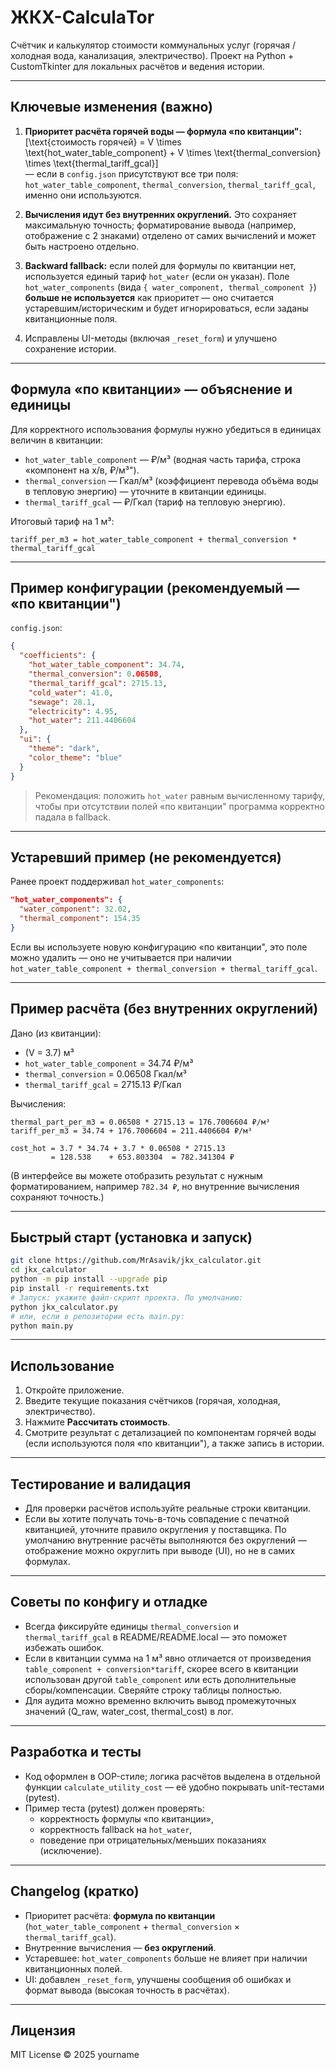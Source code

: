 # ЖКХ-CalculаTor

Счётчик и калькулятор стоимости коммунальных услуг (горячая / холодная вода, канализация, электричество).
Проект на Python + CustomTkinter для локальных расчётов и ведения истории.

---

## Ключевые изменения (важно)

1. **Приоритет расчёта горячей воды — формула «по квитанции":**  
   \[\text{стоимость горячей} = V \times \text{hot\_water\_table\_component} + V \times \text{thermal\_conversion} \times \text{thermal\_tariff\_gcal}\]  
   — если в `config.json` присутствуют все три поля: `hot_water_table_component`, `thermal_conversion`, `thermal_tariff_gcal`, именно они используются.

2. **Вычисления идут без внутренних округлений.** Это сохраняет максимальную точность; форматирование вывода (например, отображение с 2 знаками) отделено от самих вычислений и может быть настроено отдельно.

3. **Backward fallback:** если полей для формулы по квитанции нет, используется единый тариф `hot_water` (если он указан). Поле `hot_water_components` (вида `{ water_component, thermal_component }`) **больше не используется** как приоритет — оно считается устаревшим/историческим и будет игнорироваться, если заданы квитанционные поля.

4. Исправлены UI-методы (включая `_reset_form`) и улучшено сохранение истории.

---

## Формула «по квитанции» — объяснение и единицы

Для корректного использования формулы нужно убедиться в единицах величин в квитанции:

- `hot_water_table_component` — ₽/м³ (водная часть тарифа, строка «компонент на х/в, ₽/м³").
- `thermal_conversion` — Гкал/м³ (коэффициент перевода объёма воды в тепловую энергию) — уточните в квитанции единицы.
- `thermal_tariff_gcal` — ₽/Гкал (тариф на тепловую энергию).

Итоговый тариф на 1 м³:

```
tariff_per_m3 = hot_water_table_component + thermal_conversion * thermal_tariff_gcal
```

---

## Пример конфигурации (рекомендуемый — «по квитанции")

`config.json`:

```json
{
  "coefficients": {
    "hot_water_table_component": 34.74,
    "thermal_conversion": 0.06508,
    "thermal_tariff_gcal": 2715.13,
    "cold_water": 41.0,
    "sewage": 28.1,
    "electricity": 4.95,
    "hot_water": 211.4406604
  },
  "ui": {
    "theme": "dark",
    "color_theme": "blue"
  }
}
```

> Рекомендация: положить `hot_water` равным вычисленному тарифу, чтобы при отсутствии полей «по квитанции" программа корректно падала в fallback.

---

## Устаревший пример (не рекомендуется)

Ранее проект поддерживал `hot_water_components`:

```json
"hot_water_components": {
  "water_component": 32.02,
  "thermal_component": 154.35
}
```

Если вы используете новую конфигурацию «по квитанции", это поле можно удалить — оно не учитывается при наличии `hot_water_table_component + thermal_conversion + thermal_tariff_gcal`.

---

## Пример расчёта (без внутренних округлений)

Дано (из квитанции):
- \(V = 3.7\) м³  
- `hot_water_table_component` = 34.74 ₽/м³  
- `thermal_conversion` = 0.06508 Гкал/м³  
- `thermal_tariff_gcal` = 2715.13 ₽/Гкал

Вычисления:

```
thermal_part_per_m3 = 0.06508 * 2715.13 = 176.7006604 ₽/м³
tariff_per_m3 = 34.74 + 176.7006604 = 211.4406604 ₽/м³

cost_hot = 3.7 * 34.74 + 3.7 * 0.06508 * 2715.13
         = 128.538    + 653.803304  = 782.341304 ₽
```

(В интерфейсе вы можете отобразить результат с нужным форматированием, например `782.34 ₽`, но внутренние вычисления сохраняют точность.)

---

## Быстрый старт (установка и запуск)

```bash
git clone https://github.com/MrAsavik/jkx_calculator.git
cd jkx_calculator
python -m pip install --upgrade pip
pip install -r requirements.txt
# Запуск: укажите файл-скрипт проекта. По умолчанию:
python jkx_calculator.py
# или, если в репозитории есть main.py:
python main.py
```

---

## Использование

1. Откройте приложение.
2. Введите текущие показания счётчиков (горячая, холодная, электричество).
3. Нажмите **Рассчитать стоимость**.
4. Смотрите результат с детализацией по компонентам горячей воды (если используются поля «по квитанции"), а также запись в истории.

---

## Тестирование и валидация

- Для проверки расчётов используйте реальные строки квитанции.  
- Если вы хотите получать точь-в-точь совпадение с печатной квитанцией, уточните правило округления у поставщика. По умолчанию внутренние расчёты выполняются без округлений — отображение можно округлить при выводе (UI), но не в самих формулах.

---

## Советы по конфигу и отладке

- Всегда фиксируйте единицы `thermal_conversion` и `thermal_tariff_gcal` в README/README.local — это поможет избежать ошибок.
- Если в квитанции сумма на 1 м³ явно отличается от произведения `table_component + conversion*tariff`, скорее всего в квитанции использован другой `table_component` или есть дополнительные сборы/компенсации. Сверяйте строку таблицы полностью.
- Для аудита можно временно включить вывод промежуточных значений (Q_raw, water_cost, thermal_cost) в лог.

---

## Разработка и тесты

- Код оформлен в OOP-стиле; логика расчётов выделена в отдельной функции `calculate_utility_cost` — её удобно покрывать unit-тестами (pytest).
- Пример теста (pytest) должен проверять:
  - корректность формулы «по квитанции»,
  - корректность fallback на `hot_water`,
  - поведение при отрицательных/меньших показаниях (исключение).

---

## Changelog (кратко)

- Приоритет расчёта: **формула по квитанции** (`hot_water_table_component` + `thermal_conversion` × `thermal_tariff_gcal`).
- Внутренние вычисления — **без округлений**.
- Устаревшее: `hot_water_components` больше не влияет при наличии квитанционных полей.
- UI: добавлен `_reset_form`, улучшены сообщения об ошибках и формат вывода (высокая точность в расчётах).

---

## Лицензия
MIT License © 2025 yourname
